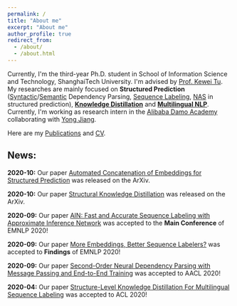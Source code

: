 ```yaml
---
permalink: /
title: "About me"
excerpt: "About me"
author_profile: true
redirect_from: 
  - /about/
  - /about.html
---
```


Currently, I'm the third-year Ph.D. student in School of Information Science and Technology, ShanghaiTech University. I'm advised by [Prof. Kewei Tu](http://faculty.sist.shanghaitech.edu.cn/faculty/tukw/). My researches are mainly focused on **Structured Prediction** ([Syntactic](https://wangxinyu0922.github.io/publication/aacl-2020-second)/[Semantic](https://wangxinyu0922.github.io/publication/acl-2019-second) Dependency Parsing, [Sequence Labeling](https://wangxinyu0922.github.io/publication/emnlp-2020-ain), [NAS](https://wangxinyu0922.github.io/publication/arxiv-2020-ace) in structured prediction), [**Knowledge Distillation**](https://wangxinyu0922.github.io/publication/arxiv-2020-structural) and [**Multilingual NLP**](https://wangxinyu0922.github.io/publication/acl-2020-structure). Currently, I'm working as research intern in the [Alibaba Damo Academy](http://damo.alibaba.com) collaborating with [Yong Jiang](http://jiangyong.site). 

Here are my [Publications](https://wangxinyu0922.github.io/publications/) and [CV](https://wangxinyu0922.github.io/cv/).

## News:
**2020-10:** Our paper [Automated Concatenation of Embeddings for Structured Prediction](https://wangxinyu0922.github.io/publication/arxiv-2020-ace) was released on the ArXiv. 

**2020-10:** Our paper [Structural Knowledge Distillation](https://wangxinyu0922.github.io/publication/arxiv-2020-structural) was released on the ArXiv. 

**2020-09:** Our paper [AIN: Fast and Accurate Sequence Labeling with Approximate Inference Network](https://wangxinyu0922.github.io/publication/emnlp-2020-ain) was accepted to the **Main Conference** of EMNLP 2020!

**2020-09:** Our paper [More Embeddings, Better Sequence Labelers?](https://wangxinyu0922.github.io/publication/emnlp-2020-empirical) was accepted to **Findings** of EMNLP 2020!

**2020-09:** Our paper [Second-Order Neural Dependency Parsing with Message Passing and End-to-End Training](https://wangxinyu0922.github.io/publication/aacl-2020-second) was accepted to AACL 2020!

**2020-04:** Our paper [Structure-Level Knowledge Distillation For Multilingual Sequence Labeling](https://wangxinyu0922.github.io/publication/acl-2020-structure) was accepted to ACL 2020!

<!-- <script type="text/javascript" id="clustrmaps" src="//cdn.clustrmaps.com/map_v2.js?d=7dXWzz_BFdF80Bt0k6e0-SW76O_S3FJ2XbK4i4aWW1s&cl=ffffff&w=a"></script> -->
<script type="text/javascript" id="clustrmaps" src="//cdn.clustrmaps.com/map_v2.js?cl=ffffff&w=a&t=tt&d=7dXWzz_BFdF80Bt0k6e0-SW76O_S3FJ2XbK4i4aWW1s"></script>